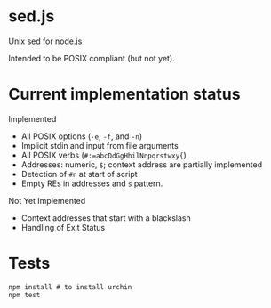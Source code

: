 # sed.js

Unix sed for node.js

Intended to be POSIX compliant (but not yet).

# Current implementation status

Implemented
 * All POSIX options (`-e`, `-f`, and `-n`)
 * Implicit stdin and input from file arguments
 * All POSIX verbs (`#:=abcDdGgHhilNnpqrstwxy{`)
 * Addresses: numeric, `$`; context address are partially implemented
 * Detection of `#n` at start of script
 * Empty REs in addresses and `s` pattern.

Not Yet Implemented
 * Context addresses that start with a blackslash
 * Handling of Exit Status

# Tests

    npm install # to install urchin
    npm test

